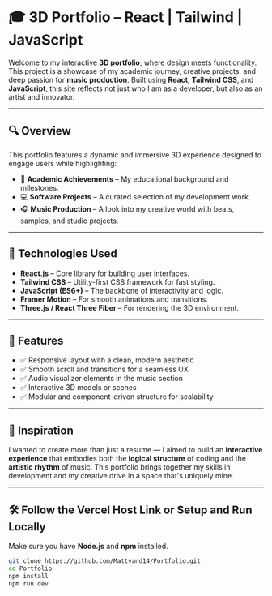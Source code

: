 # 🎓 3D Portfolio – React | Tailwind | JavaScript

Welcome to my interactive **3D portfolio**, where design meets functionality. This project is a showcase of my academic journey, creative projects, and deep passion for **music production**. Built using **React**, **Tailwind CSS**, and **JavaScript**, this site reflects not just who I am as a developer, but also as an artist and innovator.

---

## 🔍 Overview

This portfolio features a dynamic and immersive 3D experience designed to engage users while highlighting:

- 📘 **Academic Achievements** – My educational background and milestones.
- 💻 **Software Projects** – A curated selection of my development work.
- 🎧 **Music Production** – A look into my creative world with beats, samples, and studio projects.

---

## 🚀 Technologies Used

- **React.js** – Core library for building user interfaces.
- **Tailwind CSS** – Utility-first CSS framework for fast styling.
- **JavaScript (ES6+)** – The backbone of interactivity and logic.
- **Framer Motion** – For smooth animations and transitions.
- **Three.js / React Three Fiber** – For rendering the 3D environment.

---

## 🎯 Features

- ✅ Responsive layout with a clean, modern aesthetic
- ✅ Smooth scroll and transitions for a seamless UX
- ✅ Audio visualizer elements in the music section
- ✅ Interactive 3D models or scenes
- ✅ Modular and component-driven structure for scalability

---

## 🧠 Inspiration

I wanted to create more than just a resume — I aimed to build an **interactive experience** that embodies both the **logical structure** of coding and the **artistic rhythm** of music. This portfolio brings together my skills in development and my creative drive in a space that's uniquely mine.

---

## 🛠️ Follow the Vercel Host Link or Setup and Run Locally

Make sure you have **Node.js** and **npm** installed.

```bash
git clone https://github.com/Mattvand14/Portfolio.git
cd Portfolio
npm install
npm run dev
